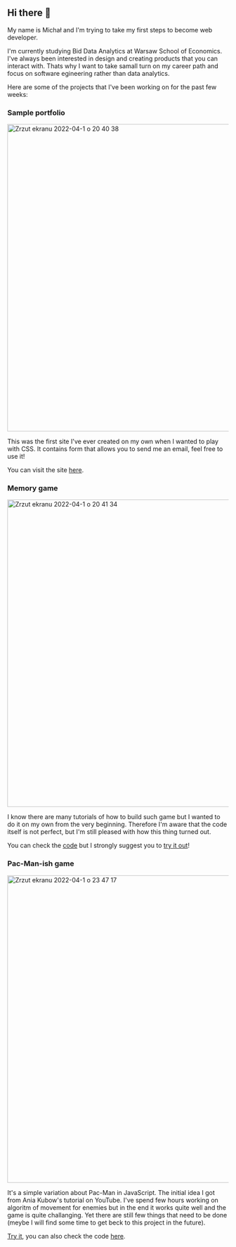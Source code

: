 ## Hi there 👋

My name is Michał and I'm trying to take my first steps to become web developer.

I'm currently studying Bid Data Analytics at Warsaw School of Economics. I've always been interested in design and creating products that you can interact with. Thats why I want to take samall turn on my career path and focus on software egineering rather than data analytics.

Here are some of the projects that I've been working on for the past few weeks: 

### Sample portfolio

<img width="700" alt="Zrzut ekranu 2022-04-1 o 20 40 38" src="https://user-images.githubusercontent.com/102157058/161323050-f0aedaff-9278-48d7-b4ae-7b5f9b3722be.png">


This was the first site I've ever created on my own when I wanted to play with CSS. It contains form that allows you to send me an email, feel free to use it!

You can visit the site [here](https://michaladamiak.github.io/).

### Memory game

<img width="700" alt="Zrzut ekranu 2022-04-1 o 20 41 34" src="https://user-images.githubusercontent.com/102157058/161323290-6de16190-0b88-482b-b7c6-60b85b3558a0.png">

I know there are many tutorials of how to build such game but I wanted to do it on my own from the very beginning. Therefore I'm aware that the code itself is not perfect, but I'm still pleased with how this thing turned out.

You can check the [code](https://github.com/michaladamiak/memory) but I strongly suggest you to [try it out](https://michaladamiak.github.io/memory/)!

### Pac-Man-ish game

<img width="700" alt="Zrzut ekranu 2022-04-1 o 23 47 17" src="https://user-images.githubusercontent.com/102157058/161345641-6623db25-7a28-4a3d-a39f-2a3784d62115.png">

It's a simple variation about Pac-Man in JavaScript. The initial idea I got from Ania Kubow's tutorial on YouTube. I've spend few hours working on algoritm of movement for enemies but in the end it works quite well and the game is quite challanging. Yet there are still few things that need to be done (meybe I will find some time to get beck to this project in the future).

[Try it](https://michaladamiak.github.io/Pac-Man-ish/), you can also check the code [here](https://github.com/michaladamiak/Pac-Man-ish).


<!--
**michaladamiak/michaladamiak** is a ✨ _special_ ✨ repository because its `README.md` (this file) appears on your GitHub profile.

Here are some ideas to get you started:

- 🔭 I’m currently working on ...
- 🌱 I’m currently learning ...
- 👯 I’m looking to collaborate on ...
- 🤔 I’m looking for help with ...
- 💬 Ask me about ...
- 📫 How to reach me: ...
- 😄 Pronouns: ...
- ⚡ Fun fact: ...
-->
